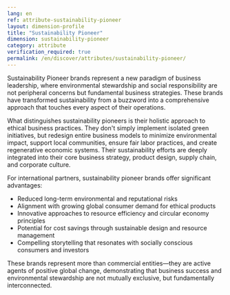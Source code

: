 ```yaml
---
lang: en
ref: attribute-sustainability-pioneer
layout: dimension-profile
title: "Sustainability Pioneer"
dimension: sustainability-pioneer
category: attribute
verification_required: true
permalink: /en/discover/attributes/sustainability-pioneer/
---
```


Sustainability Pioneer brands represent a new paradigm of business leadership, where environmental stewardship and social responsibility are not peripheral concerns but fundamental business strategies. These brands have transformed sustainability from a buzzword into a comprehensive approach that touches every aspect of their operations.

What distinguishes sustainability pioneers is their holistic approach to ethical business practices. They don't simply implement isolated green initiatives, but redesign entire business models to minimize environmental impact, support local communities, ensure fair labor practices, and create regenerative economic systems. Their sustainability efforts are deeply integrated into their core business strategy, product design, supply chain, and corporate culture.

For international partners, sustainability pioneer brands offer significant advantages:
- Reduced long-term environmental and reputational risks
- Alignment with growing global consumer demand for ethical products
- Innovative approaches to resource efficiency and circular economy principles
- Potential for cost savings through sustainable design and resource management
- Compelling storytelling that resonates with socially conscious consumers and investors

These brands represent more than commercial entities—they are active agents of positive global change, demonstrating that business success and environmental stewardship are not mutually exclusive, but fundamentally interconnected.
